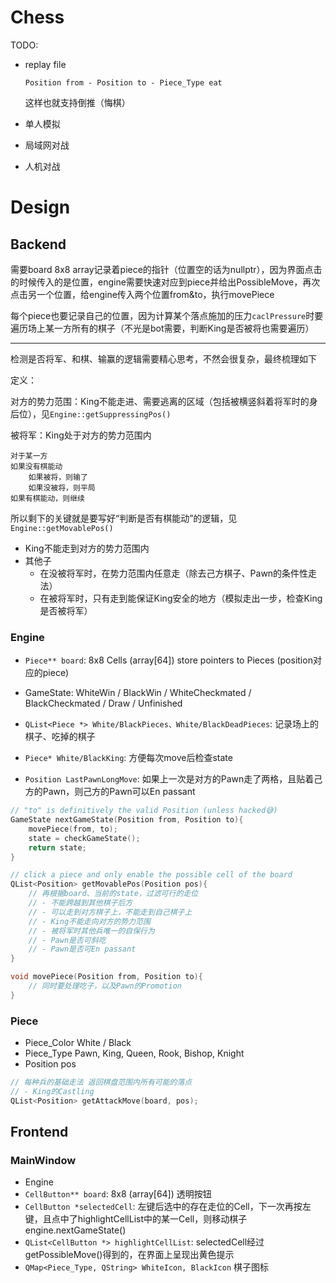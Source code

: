 # Chess

TODO:

- replay file

  `Position from - Position to - Piece_Type eat`

  这样也就支持倒推（悔棋）

- 单人模拟

- 局域网对战

- 人机对战

# Design

## Backend

需要board 8x8 array记录着piece的指针（位置空的话为nullptr），因为界面点击的时候传入的是位置，engine需要快速对应到piece并给出PossibleMove，再次点击另一个位置，给engine传入两个位置from&to，执行movePiece

每个piece也要记录自己的位置，因为计算某个落点施加的压力`caclPressure`时要遍历场上某一方所有的棋子（不光是bot需要，判断King是否被将也需要遍历）

---

检测是否将军、和棋、输赢的逻辑需要精心思考，不然会很复杂，最终梳理如下

定义：

对方的势力范围：King不能走进、需要逃离的区域（包括被横竖斜着将军时的身后位），见`Engine::getSuppressingPos()`

被将军：King处于对方的势力范围内

```
对于某一方
如果没有棋能动
    如果被将，则输了
    如果没被将，则平局
如果有棋能动，则继续
```

所以剩下的关键就是要写好“判断是否有棋能动”的逻辑，见`Engine::getMovablePos()`

- King不能走到对方的势力范围内
- 其他子
  - 在没被将军时，在势力范围内任意走（除去己方棋子、Pawn的条件性走法）
  - 在被将军时，只有走到能保证King安全的地方（模拟走出一步，检查King是否被将军）

### Engine

- `Piece** board`: 8x8 Cells (array\[64\]) store pointers to Pieces (position对应的piece)
- GameState: WhiteWin / BlackWin / WhiteCheckmated / BlackCheckmated / Draw / Unfinished

- `QList<Piece *> White/BlackPieces、White/BlackDeadPieces`: 记录场上的棋子、吃掉的棋子
- `Piece* White/BlackKing`: 方便每次move后检查state
- `Position LastPawnLongMove`: 如果上一次是对方的Pawn走了两格，且贴着己方的Pawn，则己方的Pawn可以En passant

```c++
// "to" is definitively the valid Position (unless hacked😅)
GameState nextGameState(Position from, Position to){
    movePiece(from, to);
    state = checkGameState();
    return state;
}

// click a piece and only enable the possible cell of the board
QList<Position> getMovablePos(Position pos){
    // 再根据board、当前的state，过滤可行的走位
    // - 不能跨越到其他棋子后方
    // - 可以走到对方棋子上，不能走到自己棋子上
    // - King不能走向对方的势力范围
    // - 被将军时其他兵唯一的自保行为
    // - Pawn是否可斜吃
    // - Pawn是否可En passant
}

void movePiece(Position from, Position to){
    // 同时要处理吃子，以及Pawn的Promotion
}
```

### Piece

- Piece_Color White / Black
- Piece_Type Pawn, King, Queen, Rook, Bishop, Knight
- Position pos

```c++
// 每种兵的基础走法 返回棋盘范围内所有可能的落点
// - King的Castling
QList<Position> getAttackMove(board, pos);
```

## Frontend

### MainWindow

- Engine
- `CellButton** board`: 8x8 (array\[64\]) 透明按钮
- `CellButton *selectedCell`: 左键后选中的存在走位的Cell，下一次再按左键，且点中了highlightCellList中的某一Cell，则移动棋子engine.nextGameState()
- `QList<CellButton *> highlightCellList`: selectedCell经过getPossibleMove()得到的，在界面上呈现出黄色提示
- `QMap<Piece_Type, QString> WhiteIcon, BlackIcon` 棋子图标


